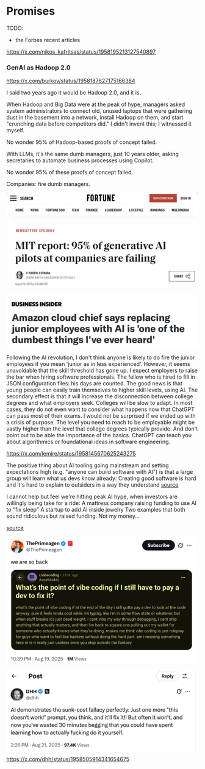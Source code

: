 # Promises



TODO:
- the Forbes recent articles 

https://x.com/nikos_kafritsas/status/1958195213127540897



### GenAI as Hadoop 2.0
https://x.com/burkov/status/1958187627175166384

I said two years ago it would be Hadoop 2.0, and it is.

When Hadoop and Big Data were at the peak of hype, managers asked system administrators to connect old, unused laptops that were gathering dust in the basement into a network, install Hadoop on them, and start "crunching data before competitors did." I didn't invent this; I witnessed it myself.

No wonder 95% of Hadoop-based proofs of concept failed.

With LLMs, it's the same dumb managers, just 10 years older, asking secretaries to automate business processes using Copilot.

No wonder 95% of these proofs of concept failed.

Companies: fire dumb managers.

![](assets/mit-report.png)


![](assets/Pasted%20image%2020250822115133.png)


Following the AI revolution, I don't think anyone is likely to do fire the junior employees if you mean 'junior as in less experienced'. However, it seems unavoidable that the skill threshold has gone up. I expect employers to raise the bar when hiring software professionals. The fellow who is hired to fill in JSON configuration files: his days are counted. The good news is that young people can easily train themselves to higher skill levels, using AI. The secondary effect is that it will increase the disconnection between college degrees and what employers seek. Colleges will be slow to adapt. In most cases, they do not even want to consider what happens now that ChatGPT can pass most of their exams. I would not be surprised if we ended up with a crisis of purpose. The level you need to reach to be employable might be vastly higher than the level that college degrees typically provide. And don't point out to be able the importance of the basics. ChatGPT can teach you about algorithmics or foundational ideas in software engineering.

https://x.com/lemire/status/1958145670625243275




The positive thing about AI tooling going mainstream and setting expectations high (e.g. "anyone can build software with AI") is that a large group will learn what us devs know already: Creating good software is hard and it's hard to explain to outsiders in a way they understand
[source](https://x.com/GergelyOrosz/status/1958225392432787484)





I cannot help but feel we're hitting peak AI hype, when investors are willingly being take for a ride: A mattress company raising funding to use AI to "fix sleep" A startup to add AI inside jewelry Two examples that both sound ridiculous but raised funding. Not my money...

[source](https://x.com/GergelyOrosz/status/1958157822245437513)




![](assets/we-are-back.png)




![](assets/sunk-cost.png)
https://x.com/dhh/status/1958505914341654675
